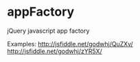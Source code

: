 appFactory
==========

jQuery javascript app factory

Examples:
	http://jsfiddle.net/godwhj/QuZXv/<br/>
	http://jsfiddle.net/godwhj/zYR5X/
